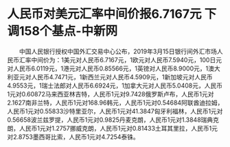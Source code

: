 # 人民币对美元汇率中间价报6.7167元 下调158个基点-中新网

　　中国人民银行授权中国外汇交易中心公布，2019年3月15日银行间外汇市场人民币汇率中间价为：1美元对人民币6.7167元，1欧元对人民币7.5940元，100日元对人民币6.0119元，1港元对人民币0.85566元，1英镑对人民币8.9000元，1澳大利亚元对人民币4.7471元，1新西兰元对人民币4.5909元，1新加坡元对人民币4.9553元，1瑞士法郎对人民币6.6924元，1加拿大元对人民币5.0408元，人民币1元对0.60872马来西亚林吉特，人民币1元对9.7428俄罗斯卢布，人民币1元对2.1627南非兰特，人民币1元对168.96韩元，人民币1元对0.54684阿联酋迪拉姆，人民币1元对0.55833沙特里亚尔，人民币1元对41.3847匈牙利福林，人民币1元对0.56658波兰兹罗提，人民币1元对0.9825丹麦克朗，人民币1元对1.3848瑞典克朗，人民币1元对1.2757挪威克朗，人民币1元对0.81433土耳其里拉，人民币1元对2.8753墨西哥比索，人民币1元对4.7254泰铢。
